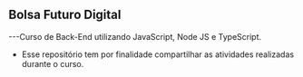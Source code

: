 ## Bolsa Futuro Digital

---Curso de Back-End utilizando JavaScript, Node JS e TypeScript.

 - Esse repositório tem por finalidade compartilhar as atividades realizadas durante o curso.